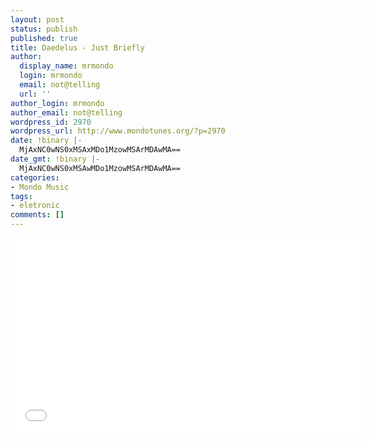 ```yaml
---
layout: post
status: publish
published: true
title: Daedelus - Just Briefly
author:
  display_name: mrmondo
  login: mrmondo
  email: not@telling
  url: ''
author_login: mrmondo
author_email: not@telling
wordpress_id: 2970
wordpress_url: http://www.mondotunes.org/?p=2970
date: !binary |-
  MjAxNC0wNS0xMSAxMDo1MzowMSArMDAwMA==
date_gmt: !binary |-
  MjAxNC0wNS0xMSAwMDo1MzowMSArMDAwMA==
categories:
- Mondo Music
tags:
- eletronic
comments: []
---
```

<iframe width="560" height="315" src="//www.youtube.com/embed/MVGvMXgLe9g" frameborder="0"> </iframe>
